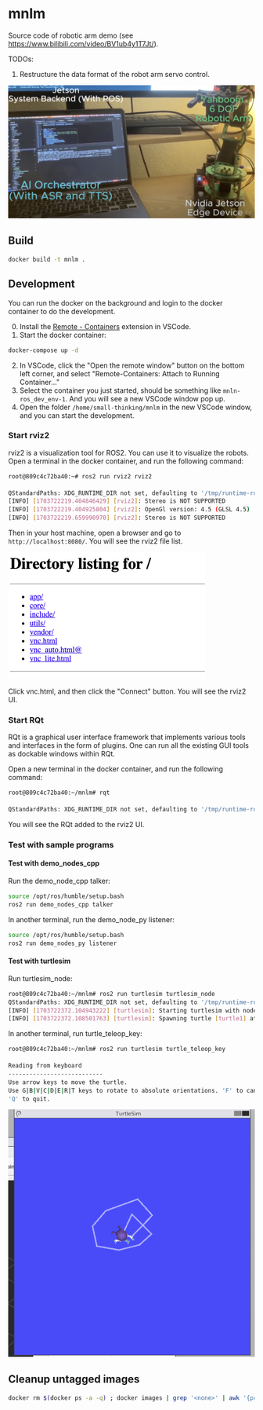 # mnlm
Source code of robotic arm demo (see https://www.bilibili.com/video/BV1ub4y1T7Jt/).

TODOs:
1. Restructure the data format of the robot arm servo control.


[![IMAGE ALT TEXT HERE](./images/screen.png)](https://www.bilibili.com/video/BV1ub4y1T7Jt/?vd_source=08295b5b4b3c5ece73fb91e3a54d202a)

## Build
```bash
docker build -t mnlm .
```

## Development
You can run the docker on the background and login to the docker container to do the development.

0. Install the [Remote - Containers](https://marketplace.visualstudio.com/items?itemName=ms-vscode-remote.remote-containers) extension in VSCode.
1. Start the docker container:
```bash
docker-compose up -d
```
2. In VSCode, click the "Open the remote window" button on the bottom left corner, and select "Remote-Containers: Attach to Running Container..."
3. Select the container you just started, should be something like `mnln-ros_dev_env-1`. And you will see a new VSCode window pop up.
4. Open the folder `/home/small-thinking/mnlm` in the new VSCode window, and you can start the development.

### Start rviz2
rviz2 is a visualization tool for ROS2. You can use it to visualize the robots.
Open a terminal in the docker container, and run the following command:
```bash
root@809c4c72ba40:~# ros2 run rviz2 rviz2

QStandardPaths: XDG_RUNTIME_DIR not set, defaulting to '/tmp/runtime-root'
[INFO] [1703722219.404846429] [rviz2]: Stereo is NOT SUPPORTED
[INFO] [1703722219.404925804] [rviz2]: OpenGl version: 4.5 (GLSL 4.5)
[INFO] [1703722219.659990970] [rviz2]: Stereo is NOT SUPPORTED
```
Then in your host machine, open a browser and go to `http://localhost:8080/`. You will see the rviz2 file list. 

![IMAGE ALT TEXT HERE](./images/rviz2-files.png "rviz2")

Click vnc.html, and then click the "Connect" button. You will see the rviz2 UI.

### Start RQt
RQt is a graphical user interface framework that implements various tools and interfaces in the form of plugins. One can run all the existing GUI tools as dockable windows within RQt.

Open a new terminal in the docker container, and run the following command:
```bash
root@809c4c72ba40:~/mnlm# rqt

QStandardPaths: XDG_RUNTIME_DIR not set, defaulting to '/tmp/runtime-root'
```
You will see the RQt added to the rviz2 UI.

### Test with sample programs

#### Test with demo_nodes_cpp
Run the demo_node_cpp talker:
```bash
source /opt/ros/humble/setup.bash
ros2 run demo_nodes_cpp talker
```

In another terminal, run the demo_node_py listener:
```bash
source /opt/ros/humble/setup.bash
ros2 run demo_nodes_py listener
```
#### Test with turtlesim
Run turtlesim_node:
```bash
root@809c4c72ba40:~/mnlm# ros2 run turtlesim turtlesim_node
QStandardPaths: XDG_RUNTIME_DIR not set, defaulting to '/tmp/runtime-root'
[INFO] [1703722372.104943222] [turtlesim]: Starting turtlesim with node name /turtlesim
[INFO] [1703722372.108501763] [turtlesim]: Spawning turtle [turtle1] at x=[5.544445], y=[5.544445], theta=[0.000000]
```

In another terminal, run turtle_teleop_key:
```bash
root@809c4c72ba40:~/mnlm# ros2 run turtlesim turtle_teleop_key

Reading from keyboard
---------------------------
Use arrow keys to move the turtle.
Use G|B|V|C|D|E|R|T keys to rotate to absolute orientations. 'F' to cancel a rotation.
'Q' to quit.
```
![IMAGE ALT TEXT HERE](./images/turtlesim.png "turtlesim")



## Cleanup untagged images
```bash
docker rm $(docker ps -a -q) ; docker images | grep '<none>' | awk '{print $3}' | xargs docker rmi
```
